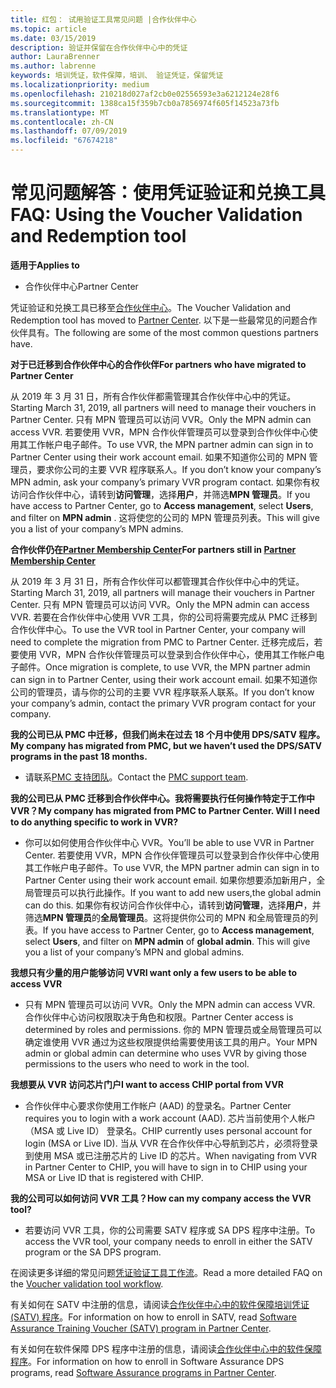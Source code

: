```yaml
---
title: 红包： 试用验证工具常见问题 |合作伙伴中心
ms.topic: article
ms.date: 03/15/2019
description: 验证并保留在合作伙伴中心中的凭证
author: LauraBrenner
ms.author: labrenne
keywords: 培训凭证，软件保障，培训、 验证凭证，保留凭证
ms.localizationpriority: medium
ms.openlocfilehash: 210218d027af2cb0e02556593e3a6212124e28f6
ms.sourcegitcommit: 1388ca15f359b7cb0a7856974f605f14523a73fb
ms.translationtype: MT
ms.contentlocale: zh-CN
ms.lasthandoff: 07/09/2019
ms.locfileid: "67674218"
---
```

# <a name="faq-using-the-voucher-validation-and-redemption-tool"></a><span data-ttu-id="0bccc-104">常见问题解答：使用凭证验证和兑换工具</span><span class="sxs-lookup"><span data-stu-id="0bccc-104">FAQ: Using the Voucher Validation and Redemption tool</span></span> 

<span data-ttu-id="0bccc-105">**适用于**</span><span class="sxs-lookup"><span data-stu-id="0bccc-105">**Applies to**</span></span>

- <span data-ttu-id="0bccc-106">合作伙伴中心</span><span class="sxs-lookup"><span data-stu-id="0bccc-106">Partner Center</span></span>

<span data-ttu-id="0bccc-107">凭证验证和兑换工具已移至[合作伙伴中心](https://partner.microsoft.com/en-us/pcv/dashboard/overview)。</span><span class="sxs-lookup"><span data-stu-id="0bccc-107">The Voucher Validation and Redemption tool has moved to [Partner Center](https://partner.microsoft.com/en-us/pcv/dashboard/overview).</span></span> <span data-ttu-id="0bccc-108">以下是一些最常见的问题合作伙伴具有。</span><span class="sxs-lookup"><span data-stu-id="0bccc-108">The following are some of the most common questions partners have.</span></span> 

<span data-ttu-id="0bccc-109">**对于已迁移到合作伙伴中心的合作伙伴**</span><span class="sxs-lookup"><span data-stu-id="0bccc-109">**For partners who have migrated to Partner Center**</span></span>

 <span data-ttu-id="0bccc-110">从 2019 年 3 月 31 日，所有合作伙伴都需管理其合作伙伴中心中的凭证。</span><span class="sxs-lookup"><span data-stu-id="0bccc-110">Starting March 31, 2019, all partners will need to manage their vouchers in Partner Center.</span></span> <span data-ttu-id="0bccc-111">只有 MPN 管理员可以访问 VVR。</span><span class="sxs-lookup"><span data-stu-id="0bccc-111">Only the MPN admin can access VVR.</span></span> <span data-ttu-id="0bccc-112">若要使用 VVR，MPN 合作伙伴管理员可以登录到合作伙伴中心使用其工作帐户电子邮件。</span><span class="sxs-lookup"><span data-stu-id="0bccc-112">To use VVR, the MPN partner admin can sign in to Partner Center using their work account email.</span></span> <span data-ttu-id="0bccc-113">如果不知道你公司的 MPN 管理员，要求你公司的主要 VVR 程序联系人。</span><span class="sxs-lookup"><span data-stu-id="0bccc-113">If you don’t know your company’s MPN admin, ask your company’s primary VVR program contact.</span></span>  <span data-ttu-id="0bccc-114">如果你有权访问合作伙伴中心，请转到**访问管理**，选择**用户**，并筛选**MPN 管理员**。</span><span class="sxs-lookup"><span data-stu-id="0bccc-114">If you have access to Partner Center, go to **Access management**, select **Users**, and filter on **MPN admin** .</span></span> <span data-ttu-id="0bccc-115">这将使您的公司的 MPN 管理员列表。</span><span class="sxs-lookup"><span data-stu-id="0bccc-115">This will give you a list of your company’s MPN admins.</span></span>  

<span data-ttu-id="0bccc-116">**合作伙伴仍在[Partner Membership Center](https://partner.microsoft.com/)**</span><span class="sxs-lookup"><span data-stu-id="0bccc-116">**For partners still in [Partner Membership Center](https://partner.microsoft.com/)**</span></span>

<span data-ttu-id="0bccc-117">从 2019 年 3 月 31 日，所有合作伙伴可以都管理其合作伙伴中心中的凭证。</span><span class="sxs-lookup"><span data-stu-id="0bccc-117">Starting March 31, 2019, all partners will manage their vouchers in Partner Center.</span></span> <span data-ttu-id="0bccc-118">只有 MPN 管理员可以访问 VVR。</span><span class="sxs-lookup"><span data-stu-id="0bccc-118">Only the MPN admin can access VVR.</span></span> <span data-ttu-id="0bccc-119">若要在合作伙伴中心使用 VVR 工具，你的公司将需要完成从 PMC 迁移到合作伙伴中心。</span><span class="sxs-lookup"><span data-stu-id="0bccc-119">To use the VVR tool in Partner Center, your company will need to complete the migration from PMC to Partner Center.</span></span> <span data-ttu-id="0bccc-120">迁移完成后，若要使用 VVR，MPN 合作伙伴管理员可以登录到合作伙伴中心，使用其工作帐户电子邮件。</span><span class="sxs-lookup"><span data-stu-id="0bccc-120">Once migration is complete, to use VVR, the MPN partner admin can sign in to Partner Center, using their work account email.</span></span> <span data-ttu-id="0bccc-121">如果不知道你公司的管理员，请与你的公司的主要 VVR 程序联系人联系。</span><span class="sxs-lookup"><span data-stu-id="0bccc-121">If you don’t know your company’s admin, contact the primary VVR program contact for your company.</span></span>  


<span data-ttu-id="0bccc-122">**我的公司已从 PMC 中迁移，但我们尚未在过去 18 个月中使用 DPS/SATV 程序。**</span><span class="sxs-lookup"><span data-stu-id="0bccc-122">**My company has migrated from PMC, but we haven’t used the DPS/SATV programs in the past 18 months.**</span></span>

- <span data-ttu-id="0bccc-123">请联系[PMC 支持团队](mailto:proghelp@microsoft.com)。</span><span class="sxs-lookup"><span data-stu-id="0bccc-123">Contact the [PMC support team](mailto:proghelp@microsoft.com).</span></span> 


<span data-ttu-id="0bccc-124">**我的公司已从 PMC 迁移到合作伙伴中心。我将需要执行任何操作特定于工作中 VVR？**</span><span class="sxs-lookup"><span data-stu-id="0bccc-124">**My company has migrated from PMC to Partner Center. Will I need to do anything specific to work in VVR?**</span></span> 

- <span data-ttu-id="0bccc-125">你可以如何使用合作伙伴中心 VVR。</span><span class="sxs-lookup"><span data-stu-id="0bccc-125">You’ll be able to use VVR in Partner Center.</span></span>  <span data-ttu-id="0bccc-126">若要使用 VVR，MPN 合作伙伴管理员可以登录到合作伙伴中心使用其工作帐户电子邮件。</span><span class="sxs-lookup"><span data-stu-id="0bccc-126">To use VVR, the MPN partner admin can sign in to Partner Center using their work account email.</span></span> <span data-ttu-id="0bccc-127">如果你想要添加新用户，全局管理员可以执行此操作。</span><span class="sxs-lookup"><span data-stu-id="0bccc-127">If you want to add new users,the global admin can do this.</span></span> <span data-ttu-id="0bccc-128">如果你有权访问合作伙伴中心，请转到**访问管理**，选择**用户**，并筛选**MPN 管理员**的**全局管理员**。这将提供你公司的 MPN 和全局管理员的列表。</span><span class="sxs-lookup"><span data-stu-id="0bccc-128">If you have access to Partner Center, go to **Access management**, select **Users**, and filter on **MPN admin** of **global admin**. This will give you a list of your company’s MPN and global admins.</span></span>  

<span data-ttu-id="0bccc-129">**我想只有少量的用户能够访问 VVR**</span><span class="sxs-lookup"><span data-stu-id="0bccc-129">**I want only a few users to be able to access VVR**</span></span>

- <span data-ttu-id="0bccc-130">只有 MPN 管理员可以访问 VVR。</span><span class="sxs-lookup"><span data-stu-id="0bccc-130">Only the MPN admin can access VVR.</span></span> <span data-ttu-id="0bccc-131">合作伙伴中心访问权限取决于角色和权限。</span><span class="sxs-lookup"><span data-stu-id="0bccc-131">Partner Center access is determined by roles and permissions.</span></span> <span data-ttu-id="0bccc-132">你的 MPN 管理员或全局管理员可以确定谁使用 VVR 通过为这些权限提供给需要使用该工具的用户。</span><span class="sxs-lookup"><span data-stu-id="0bccc-132">Your MPN admin or global admin can determine who uses VVR by giving those permissions to the users who need to work in the tool.</span></span>

<span data-ttu-id="0bccc-133">**我想要从 VVR 访问芯片门户**</span><span class="sxs-lookup"><span data-stu-id="0bccc-133">**I want to access CHIP portal from VVR**</span></span>

- <span data-ttu-id="0bccc-134">合作伙伴中心要求你使用工作帐户 (AAD) 的登录名。</span><span class="sxs-lookup"><span data-stu-id="0bccc-134">Partner Center requires you to login with a work account (AAD).</span></span>  <span data-ttu-id="0bccc-135">芯片当前使用个人帐户 （MSA 或 Live ID） 登录名。</span><span class="sxs-lookup"><span data-stu-id="0bccc-135">CHIP currently uses personal account for login (MSA or Live ID).</span></span>  <span data-ttu-id="0bccc-136">当从 VVR 在合作伙伴中心导航到芯片，必须将登录到使用 MSA 或已注册芯片的 Live ID 的芯片。</span><span class="sxs-lookup"><span data-stu-id="0bccc-136">When navigating from VVR in Partner Center to CHIP, you will have to sign in to CHIP using your MSA or Live ID that is registered with CHIP.</span></span>

<span data-ttu-id="0bccc-137">**我的公司可以如何访问 VVR 工具？**</span><span class="sxs-lookup"><span data-stu-id="0bccc-137">**How can my company access the VVR tool?**</span></span>

- <span data-ttu-id="0bccc-138">若要访问 VVR 工具，你的公司需要 SATV 程序或 SA DPS 程序中注册。</span><span class="sxs-lookup"><span data-stu-id="0bccc-138">To access the VVR tool, your company needs to enroll in either the SATV program or the SA DPS program.</span></span>

<span data-ttu-id="0bccc-139">在阅读更多详细的常见问题[凭证验证工具工作流](https://query.prod.cms.rt.microsoft.com/cms/api/am/binary/RE3kz5o)。</span><span class="sxs-lookup"><span data-stu-id="0bccc-139">Read a more detailed FAQ on the [Voucher validation tool workflow](https://query.prod.cms.rt.microsoft.com/cms/api/am/binary/RE3kz5o).</span></span>

<span data-ttu-id="0bccc-140">有关如何在 SATV 中注册的信息，请阅读[合作伙伴中心中的软件保障培训凭证 (SATV) 程序](software-assurance-satv.md)。</span><span class="sxs-lookup"><span data-stu-id="0bccc-140">For information on how to enroll in SATV, read [Software Assurance Training Voucher (SATV) program in Partner Center](software-assurance-satv.md).</span></span>

<span data-ttu-id="0bccc-141">有关如何在软件保障 DPS 程序中注册的信息，请阅读[合作伙伴中心中的软件保障程序](software-assurance-dps.md)。</span><span class="sxs-lookup"><span data-stu-id="0bccc-141">For information on how to enroll in Software Assurance DPS programs, read [Software Assurance programs in Partner Center](software-assurance-dps.md).</span></span>
